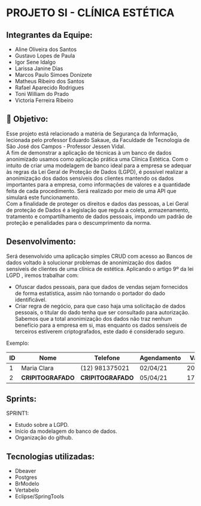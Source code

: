 # PROJETO SI - CLÍNICA ESTÉTICA


## **Integrantes da Equipe:**


- Aline Oliveira dos Santos
- Gustavo Lopes de Paula
- Igor Sene Idalgo
- Larissa Janine Dias
- Marcos Paulo Simoes Donizete
- Matheus Ribeiro dos Santos
- Rafael Aparecido Rodrigues
- Toni William do Prado
- Victoria Ferreira Ribeiro


## :dart: **Objetivo:**


Esse projeto está relacionado a matéria de Segurança da Informação, lecionada pelo professor Eduardo Sakaue, da Faculdade de Tecnologia de São José dos Campos - Professor Jessen Vidal.  
A fim de demonstrar a aplicação de técnicas à um banco de dados anonimizado usamos como aplicação prática uma Clínica Estética. Com o intuito de criar uma modelagem de banco ideal para a empresa se adequar às regras da Lei Geral de Proteção de Dados (LGPD), é possível realizar a anonimização dos dados sensíveis dos clientes mantendo os dados importantes para a empresa, como informações de valores e a quantidade feita de cada procedimento. Será realizado por meio de uma API que simulará este funcionamento.  
Com a finalidade de proteger os direitos e dados das pessoas, a Lei Geral de proteção de Dados é a legislação que regula a coleta, armazenamento, tratamento e compartilhamento de dados pessoais, impondo um padrão de proteção e penalidades para o descumprimento da norma. 


## **Desenvolvimento:**

Será desenvolvido uma aplicação simples CRUD com acesso ao Bancos de dados voltado à solucionar problemas de anonimização dos dados sensíveis de clientes de uma clínica de estética.
Aplicando o artigo 9º da lei LGPD , iremos trabalhar com:
- Ofuscar dados pessoais, para que dados de vendas sejam fornecidos de forma estatística, assim não tornando o portador do dado identificável.
- Criar regra de negócio, para que caso haja uma solicitação de dados pessoais, o titular do dado tenha que ser consultado para autorização.
Sabemos que a total anonimização dos dados não traz nenhum benefício para a empresa em si, mas enquanto os dados sensíveis de terceiros estiverem criptografados, este dado é considerado seguro.

Exemplo:

|  ID  |  Nome            |   Telefone           |  Agendamento  |  Valor  |
| ---- | ---------------- | -------------------- | ------------- | ------- |
|  1   |  Maria Clara     |   (12) 981375021     |    02/04/21   | 200,00  |  
|  2   |**CRIPITOGRAFADO**|   **CRIPITOGRAFADO** |  05/04/21     | 170,00  |  


## **Sprints:**

SPRINT1:
- Estudo sobre a LGPD.
- Início da modelagem do banco de dados.
- Organização do github. 


## **Tecnologias utilizadas:**
- Dbeaver
- Postgres
- BrModelo
- Vertabelo
- Eclipse/SpringTools




